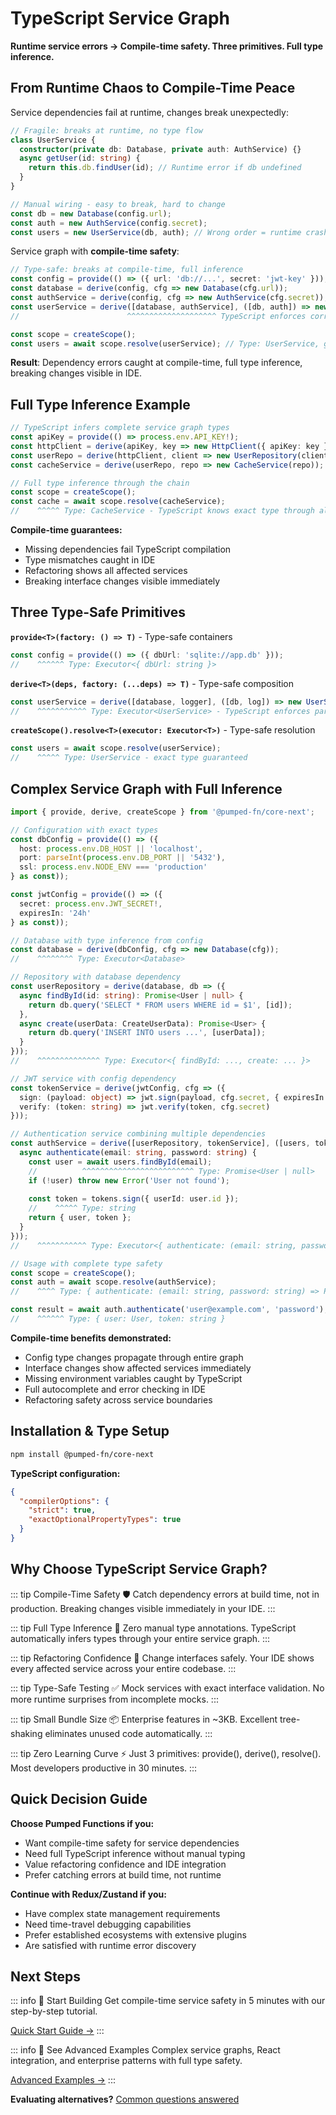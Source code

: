 # TypeScript Service Graph

**Runtime service errors → Compile-time safety. Three primitives. Full type inference.**

## From Runtime Chaos to Compile-Time Peace

Service dependencies fail at runtime, changes break unexpectedly:

```typescript
// Fragile: breaks at runtime, no type flow
class UserService {
  constructor(private db: Database, private auth: AuthService) {}
  async getUser(id: string) {
    return this.db.findUser(id); // Runtime error if db undefined
  }
}

// Manual wiring - easy to break, hard to change
const db = new Database(config.url);
const auth = new AuthService(config.secret);
const users = new UserService(db, auth); // Wrong order = runtime crash
```

Service graph with **compile-time safety**:

```typescript
// Type-safe: breaks at compile-time, full inference
const config = provide(() => ({ url: 'db://...', secret: 'jwt-key' }));
const database = derive(config, cfg => new Database(cfg.url));
const authService = derive(config, cfg => new AuthService(cfg.secret));
const userService = derive([database, authService], ([db, auth]) => new UserService(db, auth));
//                        ^^^^^^^^^^^^^^^^^^^^ TypeScript enforces correct dependencies

const scope = createScope();
const users = await scope.resolve(userService); // Type: UserService, guaranteed valid
```

**Result**: Dependency errors caught at compile-time, full type inference, breaking changes visible in IDE.

## Full Type Inference Example

```typescript
// TypeScript infers complete service graph types
const apiKey = provide(() => process.env.API_KEY!);
const httpClient = derive(apiKey, key => new HttpClient({ apiKey: key }));
const userRepo = derive(httpClient, client => new UserRepository(client));
const cacheService = derive(userRepo, repo => new CacheService(repo));

// Full type inference through the chain
const scope = createScope();
const cache = await scope.resolve(cacheService);
//    ^^^^^ Type: CacheService - TypeScript knows exact type through all dependencies
```

**Compile-time guarantees:**
- Missing dependencies fail TypeScript compilation
- Type mismatches caught in IDE
- Refactoring shows all affected services
- Breaking interface changes visible immediately

## Three Type-Safe Primitives

**`provide<T>(factory: () => T)`** - Type-safe containers
```typescript
const config = provide(() => ({ dbUrl: 'sqlite://app.db' }));
//    ^^^^^^ Type: Executor<{ dbUrl: string }>
```

**`derive<T>(deps, factory: (...deps) => T)`** - Type-safe composition
```typescript
const userService = derive([database, logger], ([db, log]) => new UserService(db, log));
//    ^^^^^^^^^^^ Type: Executor<UserService> - TypeScript enforces parameter types
```

**`createScope().resolve<T>(executor: Executor<T>)`** - Type-safe resolution
```typescript
const users = await scope.resolve(userService);
//    ^^^^^ Type: UserService - exact type guaranteed
```

## Complex Service Graph with Full Inference

```typescript
import { provide, derive, createScope } from '@pumped-fn/core-next';

// Configuration with exact types
const dbConfig = provide(() => ({
  host: process.env.DB_HOST || 'localhost',
  port: parseInt(process.env.DB_PORT || '5432'),
  ssl: process.env.NODE_ENV === 'production'
} as const));

const jwtConfig = provide(() => ({
  secret: process.env.JWT_SECRET!,
  expiresIn: '24h'
} as const));

// Database with type inference from config
const database = derive(dbConfig, cfg => new Database(cfg));
//    ^^^^^^^^ Type: Executor<Database>

// Repository with database dependency
const userRepository = derive(database, db => ({
  async findById(id: string): Promise<User | null> {
    return db.query('SELECT * FROM users WHERE id = $1', [id]);
  },
  async create(userData: CreateUserData): Promise<User> {
    return db.query('INSERT INTO users ...', [userData]);
  }
}));
//    ^^^^^^^^^^^^^^ Type: Executor<{ findById: ..., create: ... }>

// JWT service with config dependency  
const tokenService = derive(jwtConfig, cfg => ({
  sign: (payload: object) => jwt.sign(payload, cfg.secret, { expiresIn: cfg.expiresIn }),
  verify: (token: string) => jwt.verify(token, cfg.secret)
}));

// Authentication service combining multiple dependencies
const authService = derive([userRepository, tokenService], ([users, tokens]) => ({
  async authenticate(email: string, password: string) {
    const user = await users.findById(email);
    //          ^^^^^^^^^^^^^^^^^^^^^^^^^ Type: Promise<User | null>
    if (!user) throw new Error('User not found');
    
    const token = tokens.sign({ userId: user.id });
    //    ^^^^^ Type: string
    return { user, token };
  }
}));
//    ^^^^^^^^^^^ Type: Executor<{ authenticate: (email: string, password: string) => Promise<{ user: User, token: string }> }>

// Usage with complete type safety
const scope = createScope();
const auth = await scope.resolve(authService);
//    ^^^^ Type: { authenticate: (email: string, password: string) => Promise<{ user: User, token: string }> }

const result = await auth.authenticate('user@example.com', 'password');
//    ^^^^^^ Type: { user: User, token: string }
```

**Compile-time benefits demonstrated:**
- Config type changes propagate through entire graph
- Interface changes show affected services immediately  
- Missing environment variables caught by TypeScript
- Full autocomplete and error checking in IDE
- Refactoring safety across service boundaries

## Installation & Type Setup

```bash
npm install @pumped-fn/core-next
```

**TypeScript configuration:**
```json
{
  "compilerOptions": {
    "strict": true,
    "exactOptionalPropertyTypes": true
  }
}
```

## Why Choose TypeScript Service Graph?

::: tip Compile-Time Safety
🛡️ Catch dependency errors at build time, not in production. Breaking changes visible immediately in your IDE.
:::

::: tip Full Type Inference
🔮 Zero manual type annotations. TypeScript automatically infers types through your entire service graph.
:::

::: tip Refactoring Confidence
🔧 Change interfaces safely. Your IDE shows every affected service across your entire codebase.
:::

::: tip Type-Safe Testing
✅ Mock services with exact interface validation. No more runtime surprises from incomplete mocks.
:::

::: tip Small Bundle Size
📦 Enterprise features in ~3KB. Excellent tree-shaking eliminates unused code automatically.
:::

::: tip Zero Learning Curve
⚡ Just 3 primitives: provide(), derive(), resolve(). Most developers productive in 30 minutes.
:::

## Quick Decision Guide

**Choose Pumped Functions if you:**
- Want compile-time safety for service dependencies
- Need full TypeScript inference without manual typing  
- Value refactoring confidence and IDE integration
- Prefer catching errors at build time, not runtime

**Continue with Redux/Zustand if you:**
- Have complex state management requirements
- Need time-travel debugging capabilities
- Prefer established ecosystems with extensive plugins
- Are satisfied with runtime error discovery

## Next Steps

::: info 🚀 Start Building
Get compile-time service safety in 5 minutes with our step-by-step tutorial.

[Quick Start Guide →](./getting-started/quickstart)
:::

::: info 📖 See Advanced Examples
Complex service graphs, React integration, and enterprise patterns with full type safety.

[Advanced Examples →](./show-me-code)
:::

**Evaluating alternatives?** [Common questions answered](./faq)